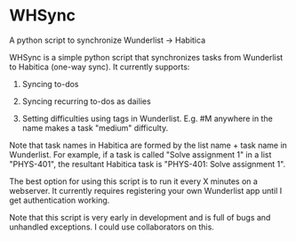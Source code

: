 # WHSync
A python script to synchronize Wunderlist -> Habitica

WHSync is a simple python script that synchronizes tasks from Wunderlist to Habitica (one-way sync). It currently supports:

1. Syncing to-dos 

2. Syncing recurring to-dos as dailies

3. Setting difficulties using tags in Wunderlist. E.g. #M anywhere in the name makes a task "medium" difficulty.

Note that task names in Habitica are formed by the list name + task name in Wunderlist. For example, if a task is called "Solve assignment 1" in a list "PHYS-401", the resultant Habitica task is "PHYS-401: Solve assignment 1".

The best option for using this script is to run it every X minutes on a webserver. It currently requires registering your own Wunderlist app until I get authentication working.

Note that this script is very early in development and is full of bugs and unhandled exceptions. I could use collaborators on this.
